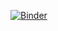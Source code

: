 [![Binder](https://mybinder.org/badge_logo.svg)](https://mybinder.org/v2/gh/Andersmb/Biocat-Python-Plotting-Course-2021/HEAD)
